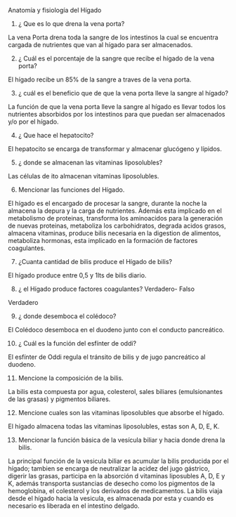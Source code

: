 Anatomía y fisiología del Hígado

1. ¿ Que es lo que drena la vena porta?

La vena Porta  drena toda la sangre de los intestinos la cual se encuentra cargada de nutrientes que van al hígado para ser almacenados. 

2. ¿ Cuál es el porcentaje de la sangre que recibe el hígado de la vena porta?

El hígado recibe un 85% de la sangre a traves de la vena porta. 

3. ¿ cuál es el beneficio que de que la vena porta lleve la sangre al hígado?

La función de que la vena porta lleve la sangre al hígado es llevar todos los nutrientes absorbidos por los intestinos para que puedan ser almacenados y/o por el hígado.

4. ¿ Que hace el hepatocito?

El hepatocito se encarga de transformar y almacenar glucógeno y lípidos.

5. ¿ donde se almacenan las vitaminas liposolubles?

Las células de ito almacenan vitaminas liposolubles.

6. Mencionar las funciones del Hígado.

El hígado es el encargado de procesar la sangre, durante la noche la almacena la depura y la carga de nutrientes. Además esta implicado en el metabolismo de proteinas, transforma los aminoacidos para la generación de nuevas proteinas, metaboliza los carbohidratos, degrada acidos grasos, almacena vitaminas, produce bilis necesaria en la digestion de alimentos, metaboliza hormonas, esta implicado en la formación de factores coagulantes.

7. ¿Cuanta cantidad de bilis produce el Hígado de bilis?

El hígado produce entre 0,5 y 1lts de bilis diario.

8. ¿ el Hígado produce factores coagulantes? Verdadero- Falso

Verdadero

9. ¿ donde desemboca el colédoco?

El Colédoco desemboca en el duodeno junto con el conducto pancreático.

10. ¿ Cuál es la función del esfínter de oddi?

El esfínter de Oddi regula el tránsito de bilis y de jugo pancreático al duodeno.

11. Mencione la composición de la bilis.

La bilis esta compuesta por agua, colesterol, sales biliares (emulsionantes de las grasas) y pigmentos biliares. 

12. Mencione cuales son las vitaminas liposolubles que absorbe el hígado.

El hígado almacena todas las vitaminas liposolubles, estas son A, D, E, K.

13. Mencionar la función básica de la vesícula biliar y hacia donde drena la bilis.

La principal función de la vesicula biliar es acumular la bilis producida por el hígado; tambien se encarga de neutralizar la acidez del jugo gástrico, digerir las grasas, participa en la absorción d vitaminas liposubles A, D, E y K, además transporta sustancias de desecho como los pigmentos de la hemoglobina, el colesterol y los derivados de medicamentos. 
La bilis viaja desde el hígado hacia la vesicula, es almacenada por esta y cuando es necesario es liberada en el intestino delgado. 

